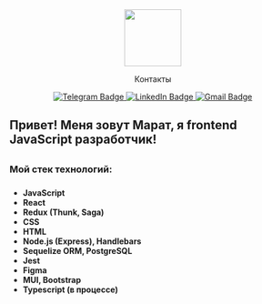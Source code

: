 <div id="header" align="center">
  <img src="https://media.giphy.com/media/M9gbBd9nbDrOTu1Mqx/giphy.gif" width="100"/>
</div>
<div id="badges" align="center">
<p>Контакты<p>
  <a href="http://t.me/MaratEsiev">
    <img src="https://img.shields.io/badge/Telegram-blue?style=for-the-badge&logo=telegram&logoColor=white" alt="Telegram Badge"/>
  </a>
  <a href="your-linkedin-URL">
    <img src="https://img.shields.io/badge/LinkedIn-green?style=for-the-badge&logo=linkedin&logoColor=white" alt="LinkedIn Badge"/>
  </a>
  <a href="mailto:marik744056@gmail.com?subject="текст темы"">
    <img src="https://img.shields.io/badge/Gmail-red?style=for-the-badge&logo=gmail&logoColor=white" alt="Gmail Badge"/>
  </a>
</div>

<h2>Привет! Меня зовут Марат, я frontend JavaScript разработчик!<h2>
<h3>Мой стек технологий:<br><h3>
<h4>
<ul>
<li>JavaScript</li>
<li>React</li>
<li>Redux (Thunk, Saga)</li>
<li>CSS</li>
<li>HTML</li>
<li>Node.js (Express), Handlebars</li>
<li>Sequelize ORM, PostgreSQL</li>
<li>Jest</li>
<li>Figma</li>
<li>MUI, Bootstrap</li>
<li>Typescript (в процессе)</li>
</ul><h4>

